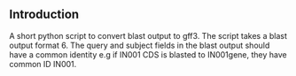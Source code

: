## Introduction

A short python script to convert blast output to gff3. The script takes a blast output format 6. The query and subject fields in the blast output should have a common identity e.g if IN001 CDS is blasted to IN001gene, they have common ID IN001. 
